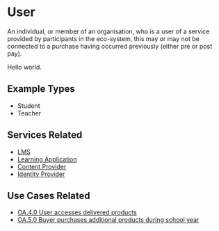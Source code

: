 # User

An individual, or member of an organisation, who is a user of a service provided by participants in the eco-system, this may or may not be connected to a purchase having occurred previously (either pre or post pay).

Hello world.

## Example Types

  - Student
  - Teacher

## Services Related

  - [LMS](../services/lms.md)
  - [Learning Application](../services/learning-application.md)
  - [Content Provider](../services/content-provider.md)
  - [Identity Provider](../services/identity-provider.md)

## Use Cases Related

- [ OA.4.0 User accesses delivered products](../use-cases/oa.4.0-user-accesses-delivered-products.md)
- [OA.5.0 Buyer purchases additional products during school year](../use-cases/oa.5.0-buyer-purchases-additional-products.md)
